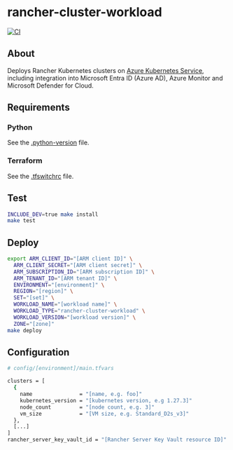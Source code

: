 # rancher-cluster-workload

[![CI](https://github.com/frontierdigital/rancher-cluster-workload/actions/workflows/ci.yml/badge.svg)](https://github.com/frontierdigital/rancher-cluster-workload/actions/workflows/ci.yml)

## About
Deploys Rancher Kubernetes clusters on [Azure Kubernetes Service](https://azure.microsoft.com/en-gb/products/kubernetes-service), including integration into Microsoft Entra ID (Azure AD), Azure Monitor and Microsoft Defender for Cloud.

## Requirements
### Python
See the [.python-version](.python-version) file.

### Terraform
See the [.tfswitchrc](.tfswitchrc) file.

## Test
```sh
INCLUDE_DEV=true make install
make test
```

## Deploy
```sh
export ARM_CLIENT_ID="[ARM client ID]" \
  ARM_CLIENT_SECRET="[ARM client secret]" \
  ARM_SUBSCRIPTION_ID="[ARM subscription ID]" \
  ARM_TENANT_ID="[ARM tenant ID]" \
  ENVIRONMENT="[environment]" \
  REGION="[region]" \
  SET="[set]" \
  WORKLOAD_NAME="[workload name]" \
  WORKLOAD_TYPE="rancher-cluster-workload" \
  WORKLOAD_VERSION="[workload version]" \
  ZONE="[zone]"
make deploy
```

## Configuration
```sh
# config/[environment]/main.tfvars

clusters = [
  {
    name               = "[name, e.g. foo]"
    kubernetes_version = "[kubernetes version, e.g 1.27.3]"
    node_count         = "[node count, e.g. 3]"
    vm_size            = "[VM size, e.g. Standard_D2s_v3]"
  },
  [...]
]
rancher_server_key_vault_id = "[Rancher Server Key Vault resource ID]"
```
